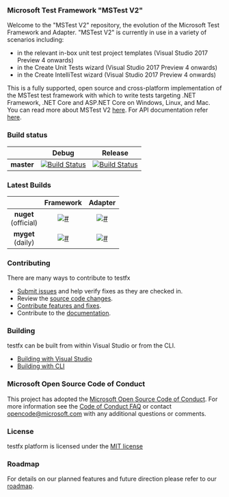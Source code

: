 ﻿### Microsoft Test Framework "MSTest V2"
Welcome to the "MSTest V2" repository, the evolution of the Microsoft Test Framework and Adapter. "MSTest V2" is currently in use in a variety of scenarios including:
 - in the relevant in-box unit test project templates (Visual Studio 2017 Preview 4 onwards)
 - in the Create Unit Tests wizard (Visual Studio 2017 Preview 4 onwards)
 - in the Create IntelliTest wizard (Visual Studio 2017 Preview 4 onwards)

This is a fully supported, open source and cross-platform implementation of the MSTest test framework with which to write tests targeting .NET Framework, .NET Core and ASP.NET Core on Windows, Linux, and Mac. You can read more about MSTest V2 [here](https://blogs.msdn.microsoft.com/visualstudioalm/2017/02/25/mstest-v2-now-and-ahead/). For API documentation refer [here](https://docs.microsoft.com/en-us/dotnet/api/microsoft.visualstudio.testtools.unittesting).

### Build status
|            |Debug |Release |
|:----------:|:----------------:|:------------------:|
|**master**  |[![Build Status](https://ci.dot.net/buildStatus/icon?job=Private/Microsoft_testfx/master/Microsoft_testfx_Debug)](https://ci.dot.net/job/Private/job/Microsoft_testfx/job/master/job/Microsoft_testfx_Debug)|[![Build Status](https://ci.dot.net/buildStatus/icon?job=Private/Microsoft_testfx/master/Microsoft_testfx_Release)](https://ci.dot.net/job/Private/job/Microsoft_testfx/job/master/job/Microsoft_testfx_Release)|

### Latest Builds
|            | Framework | Adapter |
|:----------:|:----------------:|:------------------:|
|**nuget** <br> (official)  |[![#](https://img.shields.io/nuget/v/mstest.testframework.svg?style=flat)](http://www.nuget.org/packages/MSTest.TestFramework/)|[![#](https://img.shields.io/nuget/v/mstest.testadapter.svg?style=flat)](http://www.nuget.org/packages/MSTest.TestAdapter/)|
|**myget** <br> (daily)  |[![#](https://img.shields.io/dotnet.myget/mstestv2/vpre/MSTest.TestFramework.svg?style=flat)](https://dotnet.myget.org/feed/mstestv2/package/nuget/MSTest.TestFramework)|[![#](https://img.shields.io/dotnet.myget/mstestv2/vpre/MSTest.TestAdapter.svg)](https://dotnet.myget.org/feed/mstestv2/package/nuget/MSTest.TestAdapter)|

### Contributing
There are many ways to contribute to testfx
- [Submit issues](https://github.com/Microsoft/testfx/issues) and help verify fixes as they are checked in.
- Review the [source code changes](https://github.com/Microsoft/testfx/pulls).
- [Contribute features and fixes](https://github.com/Microsoft/testfx-docs/blob/master/docs/contribute.md).
- Contribute to the [documentation](https://github.com/Microsoft/testfx-docs).

### Building
testfx can be built from within Visual Studio or from the CLI.
- [Building with Visual Studio](https://github.com/Microsoft/testfx-docs/blob/master/docs/contribute.md#building-with-visual-studiovs)
- [Building with CLI](https://github.com/Microsoft/testfx-docs/blob/master/docs/contribute.md#building-with-command-linecli)

### Microsoft Open Source Code of Conduct
This project has adopted the [Microsoft Open Source Code of Conduct](https://opensource.microsoft.com/codeofconduct/). For more information see the [Code of Conduct FAQ](https://opensource.microsoft.com/codeofconduct/faq/) or contact [opencode@microsoft.com](mailto:opencode@microsoft.com) with any additional questions or comments.

### License
testfx platform is licensed under the [MIT license](https://github.com/Microsoft/testfx/blob/master/LICENSE)

### Roadmap
For details on our planned features and future direction please refer to our [roadmap](https://github.com/Microsoft/testfx-docs/blob/master/roadmap.md).

